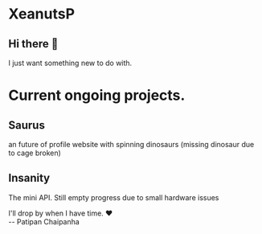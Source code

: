 # XeanutsP

## Hi there 👋

I just want something new to do with.

# Current ongoing projects.

## Saurus

an future of profile website with spinning dinosaurs (missing dinosaur due to cage broken)

## Insanity

The mini API. Still empty progress due to small hardware issues
<!--
**XeanutsP/XeanutsP** is a ✨ _special_ ✨ repository because its `README.md` (this file) appears on your GitHub profile.

Here are some ideas to get you started:

- 🔭 I’m currently working on ...
- 🌱 I’m currently learning ...
- 👯 I’m looking to collaborate on ...
- 🤔 I’m looking for help with ...
- 💬 Ask me about ...
- 📫 How to reach me: ...
- 😄 Pronouns: ...
- ⚡ Fun fact: ...
-->

I'll drop by when I have time. ❤️<br>
-- Patipan Chaipanha
